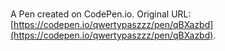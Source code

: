 # 

A Pen created on CodePen.io. Original URL: [https://codepen.io/qwertypaszzz/pen/qBXazbd](https://codepen.io/qwertypaszzz/pen/qBXazbd).


